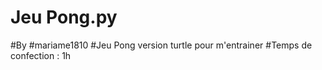 # Jeu Pong.py
#By #mariame1810
#Jeu Pong version turtle pour m'entrainer 
#Temps de confection : 1h

